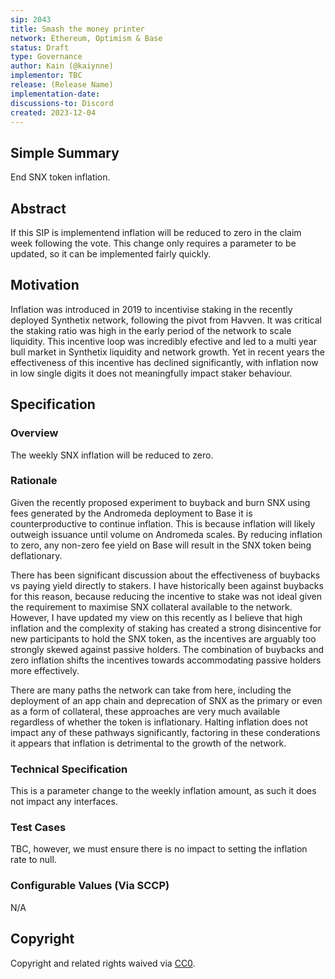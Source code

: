 ```yaml
---
sip: 2043
title: Smash the money printer
network: Ethereum, Optimism & Base
status: Draft
type: Governance
author: Kain (@kaiynne)
implementor: TBC
release: (Release Name)
implementation-date:
discussions-to: Discord
created: 2023-12-04
---
```


## Simple Summary

<!--"If you can't explain it simply, you don't understand it well enough." Simply describe the outcome the proposed changes intends to achieve. This should be non-technical and accessible to a casual community member.-->

End SNX token inflation.

## Abstract

<!--A short (~200 word) description of the proposed change, the abstract should clearly describe the proposed change. This is what *will* be done if the SIP is implemented, not *why* it should be done or *how* it will be done. If the SIP proposes deploying a new contract, write, "we propose to deploy a new contract that will do x".-->

If this SIP is implementend inflation will be reduced to zero in the claim week following the vote. This change only requires a parameter to be updated, so it can be implemented fairly quickly.

## Motivation

<!--This is the problem statement. This is the *why* of the SIP. It should clearly explain *why* the current state of the protocol is inadequate.  It is critical that you explain *why* the change is needed, if the SIP proposes changing how something is calculated, you must address *why* the current calculation is inaccurate or wrong. This is not the place to describe how the SIP will address the issue!-->

Inflation was introduced in 2019 to incentivise staking in the recently deployed Synthetix network, following the pivot from Havven. It was critical the staking ratio was high in the early period of the network to scale liquidity. This incentive loop was incredibly efective and led to a multi year bull market in Synthetix liquidity and network growth. Yet in recent years the effectiveness of this incentive has declined significantly, with inflation now in low single digits it does not meaningfully impact staker behaviour.

## Specification

<!--The specification should describe the syntax and semantics of any new feature, there are five sections
1. Overview
2. Rationale
3. Technical Specification
4. Test Cases
5. Configurable Values
-->

### Overview

<!--This is a high level overview of *how* the SIP will solve the problem. The overview should clearly describe how the new feature will be implemented.-->

The weekly SNX inflation will be reduced to zero.

### Rationale

<!--This is where you explain the reasoning behind how you propose to solve the problem. Why did you propose to implement the change in this way, what were the considerations and trade-offs. The rationale fleshes out what motivated the design and why particular design decisions were made. It should describe alternate designs that were considered and related work. The rationale may also provide evidence of consensus within the community, and should discuss important objections or concerns raised during discussion.-->

Given the recently proposed experiment to buyback and burn SNX using fees generated by the Andromeda deployment to Base it is counterproductive to continue inflation. This is because inflation will likely outweigh issuance until volume on Andromeda scales. By reducing inflation to zero, any non-zero fee yield on Base will result in the SNX token being deflationary.

There has been significant discussion about the effectiveness of buybacks vs paying yield directly to stakers. I have historically been against buybacks for this reason, because reducing the incentive to stake was not ideal given the requirement to maximise SNX collateral available to the network. However, I have updated my view on this recently as I believe that high inflation and the complexity of staking has created a strong disincentive for new participants to hold the SNX token, as the incentives are arguably too strongly skewed against passive holders. The combination of buybacks and zero inflation shifts the incentives towards accommodating passive holders more effectively.

There are many paths the network can take from here, including the deployment of an app chain and deprecation of SNX as the primary or even as a form of collateral, these approaches are very much available regardless of whether the token is inflationary. Halting inflation does not impact any of these pathways significantly, factoring in these conderations it appears that inflation is detrimental to the growth of the network.

### Technical Specification

<!--The technical specification should outline the public API of the changes proposed. That is, changes to any of the interfaces Synthetix currently exposes or the creations of new ones.-->

This is a parameter change to the weekly inflation amount, as such it does not impact any interfaces.

### Test Cases

<!--Test cases for an implementation are mandatory for SIPs but can be included with the implementation..-->

TBC, however, we must ensure there is no impact to setting the inflation rate to null.

### Configurable Values (Via SCCP)

<!--Please list all values configurable via SCCP under this implementation.-->

N/A

## Copyright

Copyright and related rights waived via [CC0](https://creativecommons.org/publicdomain/zero/1.0/).
